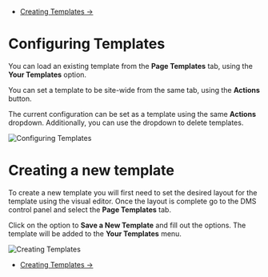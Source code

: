 <div class="row-fluid">
	<div class="span12">
		<ul class="pager">
  			<li class="pull-right"><a href="http://docs.pagelines.com/configure/creating-templates">Creating Templates &rarr;</a></li>
		</ul>
	</div>
</div>

# Configuring Templates #

You can load an existing template from the **Page Templates** tab, using the **Your Templates** option.

You can set a template to be site-wide from the same tab, using the **Actions** button.

The current configuration can be set as a template using the same **Actions** dropdown. Additionally, you can use the dropdown to delete templates.

![Configuring Templates](https://raw.github.com/pagelines/Docs/master/gh-pages-template/public/img/template-options.png "Configuring Templates")

# Creating a new template 

To create a new template you will first need to set the desired layout for the template using the visual editor. Once the layout is complete go to the DMS control panel and select the **Page Templates** tab. 

Click on the option to **Save a New Template** and fill out the options. The template will be added to the **Your Templates** menu.

![Creating Templates](https://raw.github.com/pagelines/Docs/master/gh-pages-template/public/img/new-templates.png "Creating Templates")

<div class="row-fluid">
	<div class="span12">
		<ul class="pager">
  			<li class="pull-right"><a href="http://docs.pagelines.com/configure/creating-templates">Creating Templates &rarr;</a></li>
		</ul>
	</div>
</div>